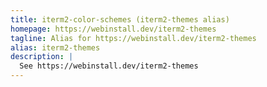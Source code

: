 ```yaml
---
title: iterm2-color-schemes (iterm2-themes alias)
homepage: https://webinstall.dev/iterm2-themes
tagline: Alias for https://webinstall.dev/iterm2-themes
alias: iterm2-themes
description: |
  See https://webinstall.dev/iterm2-themes
---
```

